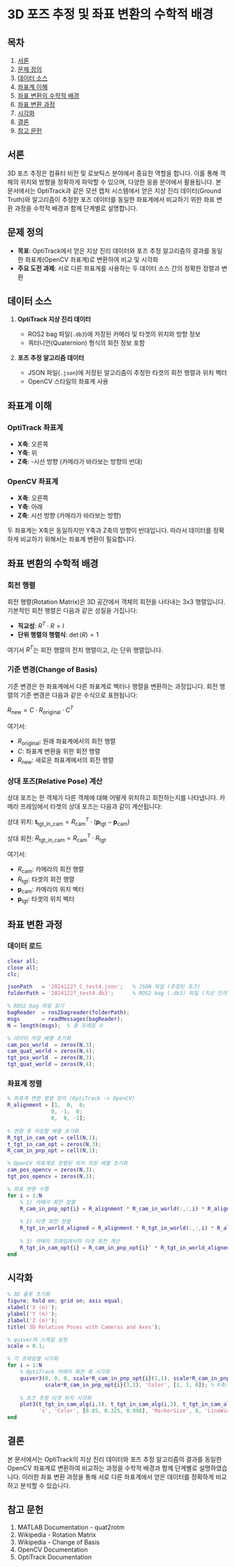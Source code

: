 # 3D 포즈 추정 및 좌표 변환의 수학적 배경

## 목차
1. [서론](#서론)
2. [문제 정의](#문제-정의)
3. [데이터 소스](#데이터-소스)
4. [좌표계 이해](#좌표계-이해)
5. [좌표 변환의 수학적 배경](#좌표-변환의-수학적-배경)
6. [좌표 변환 과정](#좌표-변환-과정)
7. [시각화](#시각화)
8. [결론](#결론)
9. [참고 문헌](#참고-문헌)

## 서론

3D 포즈 추정은 컴퓨터 비전 및 로보틱스 분야에서 중요한 역할을 합니다. 이를 통해 객체의 위치와 방향을 정확하게 파악할 수 있으며, 다양한 응용 분야에서 활용됩니다. 본 문서에서는 OptiTrack과 같은 모션 캡처 시스템에서 얻은 지상 진리 데이터(Ground Truth)와 알고리즘이 추정한 포즈 데이터를 동일한 좌표계에서 비교하기 위한 좌표 변환 과정을 수학적 배경과 함께 단계별로 설명합니다.

## 문제 정의

- **목표**: OptiTrack에서 얻은 지상 진리 데이터와 포즈 추정 알고리즘의 결과를 동일한 좌표계(OpenCV 좌표계)로 변환하여 비교 및 시각화
- **주요 도전 과제**: 서로 다른 좌표계를 사용하는 두 데이터 소스 간의 정확한 정렬과 변환

## 데이터 소스

1. **OptiTrack 지상 진리 데이터**
    - ROS2 bag 파일(`.db3`)에 저장된 카메라 및 타겟의 위치와 방향 정보
    - 쿼터니언(Quaternion) 형식의 회전 정보 포함

2. **포즈 추정 알고리즘 데이터**
    - JSON 파일(`.json`)에 저장된 알고리즘이 추정한 타겟의 회전 행렬과 위치 벡터
    - OpenCV 스타일의 좌표계 사용

## 좌표계 이해

### OptiTrack 좌표계
- **X축**: 오른쪽
- **Y축**: 위
- **Z축**: -시선 방향 (카메라가 바라보는 방향의 반대)

### OpenCV 좌표계
- **X축**: 오른쪽
- **Y축**: 아래
- **Z축**: 시선 방향 (카메라가 바라보는 방향)

두 좌표계는 X축은 동일하지만 Y축과 Z축의 방향이 반대입니다. 따라서 데이터를 정확하게 비교하기 위해서는 좌표계 변환이 필요합니다.

## 좌표 변환의 수학적 배경

### 회전 행렬

회전 행렬(Rotation Matrix)은 3D 공간에서 객체의 회전을 나타내는 3x3 행렬입니다. 기본적인 회전 행렬은 다음과 같은 성질을 가집니다:

- **직교성**: $R^T \cdot R = I$
- **단위 행렬의 행렬식**: $\det(R) = 1$

여기서 $R^T$는 회전 행렬의 전치 행렬이고, $I$는 단위 행렬입니다.

### 기준 변경(Change of Basis)

기준 변경은 한 좌표계에서 다른 좌표계로 벡터나 행렬을 변환하는 과정입니다. 회전 행렬의 기준 변경은 다음과 같은 수식으로 표현됩니다:

$R_{\text{new}} = C \cdot R_{\text{original}} \cdot C^T$

여기서:
- $R_{\text{original}}$: 원래 좌표계에서의 회전 행렬
- $C$: 좌표계 변환을 위한 회전 행렬
- $R_{\text{new}}$: 새로운 좌표계에서의 회전 행렬

### 상대 포즈(Relative Pose) 계산

상대 포즈는 한 객체가 다른 객체에 대해 어떻게 위치하고 회전하는지를 나타냅니다. 카메라 프레임에서 타겟의 상대 포즈는 다음과 같이 계산됩니다:

상대 위치:
$\mathbf{t}_{\text{tgt\_in\_cam}} = R_{\text{cam}}^T \cdot (\mathbf{p}_{\text{tgt}} - \mathbf{p}_{\text{cam}})$

상대 회전:
$R_{\text{tgt\_in\_cam}} = R_{\text{cam}}^T \cdot R_{\text{tgt}}$

여기서:
- $R_{\text{cam}}$: 카메라의 회전 행렬
- $R_{\text{tgt}}$: 타겟의 회전 행렬
- $\mathbf{p}_{\text{cam}}$: 카메라의 위치 벡터
- $\mathbf{p}_{\text{tgt}}$: 타겟의 위치 벡터

## 좌표 변환 과정

### 데이터 로드

```matlab
clear all;
close all;
clc;

jsonPath   = '20241227_C_test4.json';   % JSON 파일 (추정된 포즈)
folderPath = '20241227_test4.db3';      % ROS2 bag (.db3) 파일 (지상 진리 데이터)

% ROS2 bag 파일 읽기
bagReader  = ros2bagreader(folderPath);
msgs       = readMessages(bagReader);
N = length(msgs);  % 총 프레임 수

% 데이터 저장 배열 초기화
cam_pos_world  = zeros(N,3);
cam_quat_world = zeros(N,4);
tgt_pos_world  = zeros(N,3);
tgt_quat_world = zeros(N,4);
```

### 좌표계 정렬

```matlab
% 좌표계 변환 행렬 정의 (OptiTrack -> OpenCV)
R_alignment = [1,  0,  0; 
              0, -1,  0; 
              0,  0, -1];
           
% 변환 후 저장할 배열 초기화
R_tgt_in_cam_opt = cell(N,1);
t_tgt_in_cam_opt = zeros(N,3);
R_cam_in_pnp_opt = cell(N,1);

% OpenCV 좌표계로 정렬된 위치 저장 배열 초기화
cam_pos_opencv = zeros(N,3);
tgt_pos_opencv = zeros(N,3);

% 좌표 변환 수행
for i = 1:N
    % 1) 카메라 회전 정렬
    R_cam_in_pnp_opt{i} = R_alignment * R_cam_in_world(:,:,i) * R_alignment';
    
    % 2) 타겟 회전 정렬
    R_tgt_in_world_aligned = R_alignment * R_tgt_in_world(:,:,i) * R_alignment';
    
    % 3) 카메라 프레임에서의 타겟 회전 계산
    R_tgt_in_cam_opt{i} = R_cam_in_pnp_opt{i}' * R_tgt_in_world_aligned;
end
```

## 시각화

```matlab
% 3D 플롯 초기화
figure; hold on; grid on; axis equal;
xlabel('X (m)');
ylabel('Y (m)');
zlabel('Z (m)');
title('3D Relative Poses with Cameras and Axes');

% quiver의 스케일 설정
scale = 0.1;

% 각 프레임별 시각화
for i = 1:N
    % OptiTrack 카메라 회전 축 시각화
    quiver3(0, 0, 0, scale*R_cam_in_pnp_opt{i}(1,1), scale*R_cam_in_pnp_opt{i}(2,1), ...
            scale*R_cam_in_pnp_opt{i}(3,1), 'Color', [1, 1, 0]); % X축: 노란색
    
    % 포즈 추정 타겟 위치 시각화
    plot3(t_tgt_in_cam_alg(i,1), t_tgt_in_cam_alg(i,2), t_tgt_in_cam_alg(i,3), ...
          'x', 'Color', [0.85, 0.325, 0.098], 'MarkerSize', 8, 'LineWidth', 1.5);
end
```

## 결론

본 문서에서는 OptiTrack의 지상 진리 데이터와 포즈 추정 알고리즘의 결과를 동일한 OpenCV 좌표계로 변환하여 비교하는 과정을 수학적 배경과 함께 단계별로 설명하였습니다. 이러한 좌표 변환 과정을 통해 서로 다른 좌표계에서 얻은 데이터를 정확하게 비교하고 분석할 수 있습니다.

## 참고 문헌

1. MATLAB Documentation - quat2rotm
2. Wikipedia - Rotation Matrix
3. Wikipedia - Change of Basis
4. OpenCV Documentation
5. OptiTrack Documentation
